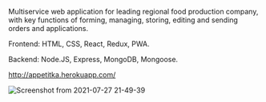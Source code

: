 Multiservice web application for leading regional food production company, with key functions of forming, managing, storing, editing and sending orders and applications.

Frontend: HTML, CSS, React, Redux, PWA.

Backend: Node.JS, Express, MongoDB, Mongoose.

http://appetitka.herokuapp.com/

![Screenshot from 2021-07-27 21-49-39](https://user-images.githubusercontent.com/65451356/127211236-bac9d82d-57b0-4622-946e-aba7f7b47d22.png)

